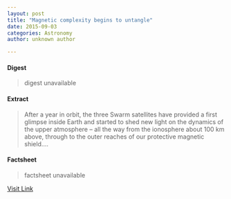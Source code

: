 ```yaml
---
layout: post
title: "Magnetic complexity begins to untangle"
date: 2015-09-03
categories: Astronomy
author: unknown author

---
```



#### Digest
>digest unavailable

#### Extract
>After a year in orbit, the three Swarm satellites have provided a first glimpse inside Earth and started to shed new light on the dynamics of the upper atmosphere – all the way from the ionosphere about 100 km above, through to the outer reaches of our protective magnetic shield....

#### Factsheet
>factsheet unavailable

[Visit Link](http://www.esa.int/Our_Activities/Observing_the_Earth/Swarm/Magnetic_complexity_begins_to_untangle)



